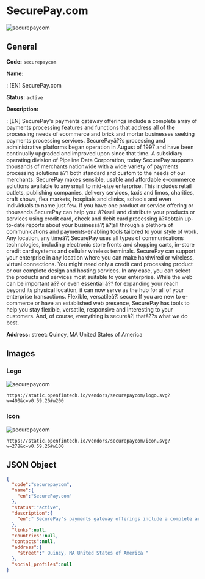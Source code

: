 
# SecurePay.com 
![securepaycom](https://static.openfintech.io/vendors/securepaycom/logo.svg?w=400&c=v0.59.26#w200)  

## General 
 
**Code:** `securepaycom` 
 
**Name:** 
 
:	[EN] SecurePay.com 
 
**Status:** `active` 
 
**Description:** 
 
: [EN]  SecurePay's payments gateway offerings include a complete array of payments processing features and functions that address all of the processing needs of ecommerce and brick and mortar businesses seeking payments processing services. SecurePayâ??s processing and administrative platforms began operation in August of 1997 and have been continually upgraded and improved upon since that time. A subsidiary operating division of Pipeline Data Corporation, today SecurePay supports thousands of merchants nationwide with a wide variety of payments processing solutions â?? both standard and custom to the needs of our merchants. SecurePay makes sensible, usable and affordable e-commerce solutions available to any small to mid-size enterprise. This includes retail outlets, publishing companies, delivery services, taxis and limos, charities, craft shows, flea markets, hospitals and clinics, schools and even individuals to name just few. If you have one product or service offering or thousands SecurePay can help you: â?¢sell and distribute your products or services using credit card, check and debit card processing â?¢obtain up-to-date reports about your businessâ?¦ â?¦all through a plethora of communications and payments-enabling tools tailored to your style of work. Any location, any timeâ?¦ SecurePay uses all types of communications technologies, including electronic store fronts and shopping carts, in-store credit card systems and cellular wireless terminals. SecurePay can support your enterprise in any location where you can make hardwired or wireless, virtual connections. You might need only a credit card processing product or our complete design and hosting services. In any case, you can select the products and services most suitable to your enterprise. While the web can be important â?? or even essential â?? for expanding your reach beyond its physical location, it can now serve as the hub for all of your enterprise transactions. Flexible, versatileâ?¦ secure If you are new to e-commerce or have an established web presence, SecurePay has tools to help you stay flexible, versatile, responsive and interesting to your customers. And, of course, everything is secureâ?¦ thatâ??s what we do best.  
 
**Address:** 
street:  Quincy, MA United States of America  

## Images 

### Logo 
 
![securepaycom](https://static.openfintech.io/vendors/securepaycom/logo.svg?w=400&c=v0.59.26#w200)  

```
https://static.openfintech.io/vendors/securepaycom/logo.svg?w=400&c=v0.59.26#w200
```  

### Icon 
 
![securepaycom](https://static.openfintech.io/vendors/securepaycom/icon.svg?w=278&c=v0.59.26#w100)  

```
https://static.openfintech.io/vendors/securepaycom/icon.svg?w=278&c=v0.59.26#w100
```  

## JSON Object 

```json
{
  "code":"securepaycom",
  "name":{
    "en":"SecurePay.com"
  },
  "status":"active",
  "description":{
    "en":" SecurePay's payments gateway offerings include a complete array of payments processing features and functions that address all of the processing needs of ecommerce and brick and mortar businesses seeking payments processing services. SecurePay\u00e2??s processing and administrative platforms began operation in August of 1997 and have been continually upgraded and improved upon since that time. A subsidiary operating division of Pipeline Data Corporation, today SecurePay supports thousands of merchants nationwide with a wide variety of payments processing solutions \u00e2?? both standard and custom to the needs of our merchants. SecurePay makes sensible, usable and affordable e-commerce solutions available to any small to mid-size enterprise. This includes retail outlets, publishing companies, delivery services, taxis and limos, charities, craft shows, flea markets, hospitals and clinics, schools and even individuals to name just few. If you have one product or service offering or thousands SecurePay can help you: \u00e2?\u00a2sell and distribute your products or services using credit card, check and debit card processing \u00e2?\u00a2obtain up-to-date reports about your business\u00e2?\u00a6 \u00e2?\u00a6all through a plethora of communications and payments-enabling tools tailored to your style of work. Any location, any time\u00e2?\u00a6 SecurePay uses all types of communications technologies, including electronic store fronts and shopping carts, in-store credit card systems and cellular wireless terminals. SecurePay can support your enterprise in any location where you can make hardwired or wireless, virtual connections. You might need only a credit card processing product or our complete design and hosting services. In any case, you can select the products and services most suitable to your enterprise. While the web can be important \u00e2?? or even essential \u00e2?? for expanding your reach beyond its physical location, it can now serve as the hub for all of your enterprise transactions. Flexible, versatile\u00e2?\u00a6 secure If you are new to e-commerce or have an established web presence, SecurePay has tools to help you stay flexible, versatile, responsive and interesting to your customers. And, of course, everything is secure\u00e2?\u00a6 that\u00e2??s what we do best. "
  },
  "links":null,
  "countries":null,
  "contacts":null,
  "address":{
    "street":" Quincy, MA United States of America "
  },
  "social_profiles":null
}
```  
